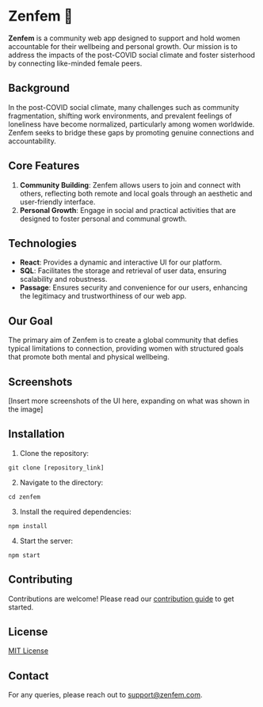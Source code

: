 
# Zenfem 🌸

**Zenfem** is a community web app designed to support and hold women accountable for their wellbeing and personal growth. Our mission is to address the impacts of the post-COVID social climate and foster sisterhood by connecting like-minded female peers.

## Background

In the post-COVID social climate, many challenges such as community fragmentation, shifting work environments, and prevalent feelings of loneliness have become normalized, particularly among women worldwide. Zenfem seeks to bridge these gaps by promoting genuine connections and accountability.

## Core Features

1. **Community Building**: Zenfem allows users to join and connect with others, reflecting both remote and local goals through an aesthetic and user-friendly interface.
2. **Personal Growth**: Engage in social and practical activities that are designed to foster personal and communal growth.

## Technologies

- **React**: Provides a dynamic and interactive UI for our platform.
- **SQL**: Facilitates the storage and retrieval of user data, ensuring scalability and robustness.
- **Passage**: Ensures security and convenience for our users, enhancing the legitimacy and trustworthiness of our web app.

## Our Goal

The primary aim of Zenfem is to create a global community that defies typical limitations to connection, providing women with structured goals that promote both mental and physical wellbeing.

## Screenshots

[Insert more screenshots of the UI here, expanding on what was shown in the image]

## Installation

1. Clone the repository:
```
git clone [repository_link]
```

2. Navigate to the directory:
```
cd zenfem
```

3. Install the required dependencies:
```
npm install
```

4. Start the server:
```
npm start
```

## Contributing

Contributions are welcome! Please read our [contribution guide](link_to_contribution_guide) to get started.

## License

[MIT License](link_to_license)

## Contact

For any queries, please reach out to [support@zenfem.com](mailto:support@zenfem.com).





